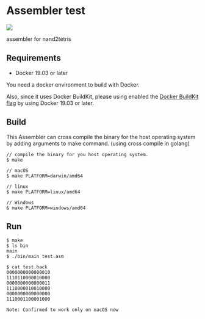 # Assembler test
![](https://github.com/HagaSpa/Assembler/workflows/go%20test%20&%20go%20build/badge.svg)

assembler for nand2tetris

## Requirements
* Docker 19.03 or later

You need a docker environment to build with Docker.

Also, since it uses Docker BuildKit, please using enabled the [Docker BuildKit flag](https://docs.docker.com/develop/develop-images/build_enhancements/) by using Docker 19.03 or later.


## Build
This Assembler can cross compile the binary for the host operating system by adding arguments to make command. 
(using cross compile in golang)

```
// compile the binary for you host operating system.
$ make

// macOS
$ make PLATFORM=darwin/amd64 

// linux
$ make PLATFORM=linux/amd64

// Windows
& make PLATFORM=windows/amd64

```

## Run
```
$ make
$ ls bin 
main
$ ./bin/main test.asm 

$ cat test.hack 
0000000000000010
1110110000010000
0000000000000011
1110000010010000
0000000000000000
1110001100001000
```

`Note: Confirmed to work only on macOS now`
